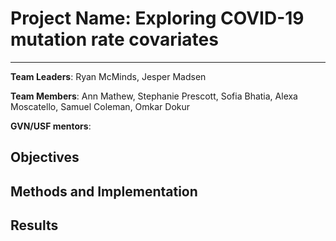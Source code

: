 # Project Name: Exploring COVID-19 mutation rate covariates  
---
**Team Leaders**: Ryan McMinds, Jesper Madsen

**Team Members**:  Ann Mathew, Stephanie	Prescott, Sofia	Bhatia, Alexa	Moscatello, Samuel Coleman, Omkar	Dokur

**GVN/USF mentors**:



## Objectives

## Methods and Implementation

## Results 

